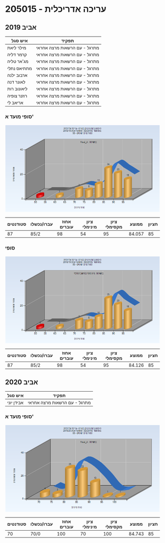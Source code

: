 # 205015 - עריכה אדריכלית

## אביב 2019

| איש סגל | תפקיד |
| ---- | ---- |
| מילר ליאת | מתרגל - עם הרשאות מרצה אחראי |
| קרמר דליה | מתרגל - עם הרשאות מרצה אחראי |
| מג'אר טליה | מתרגל - עם הרשאות מרצה אחראי |
| מתתיאס נתלי | מתרגל - עם הרשאות מרצה אחראי |
| ארבוב ילנה | מתרגל - עם הרשאות מרצה אחראי |
| לאונר דנה | מתרגל - עם הרשאות מרצה אחראי |
| ליאונוב רות | מתרגל - עם הרשאות מרצה אחראי |
| רוזנר צופיה | מתרגל - עם הרשאות מרצה אחראי |
| אריאב לי | מתרגל - עם הרשאות מרצה אחראי |

### סופי מועד א'

![201802 Final_A](201802/Final_A.png)

| סטודנטים | עברו/נכשלו | אחוז עוברים | ציון מינימלי | ציון מקסימלי | ממוצע | חציון |
| ---- | ---- | ---- | ---- | ---- | ---- | ---- |
| 87 | 85/2 | 98 | 54 | 95 | 84.057 | 85 |

### סופי

![201802 Finals](201802/Finals.png)

| סטודנטים | עברו/נכשלו | אחוז עוברים | ציון מינימלי | ציון מקסימלי | ממוצע | חציון |
| ---- | ---- | ---- | ---- | ---- | ---- | ---- |
| 87 | 85/2 | 98 | 54 | 95 | 84.126 | 85 |

## אביב 2020

| איש סגל | תפקיד |
| ---- | ---- |
| אבידן יוני | מתרגל - עם הרשאות מרצה אחראי |

### סופי מועד א'

![201902 Final_A](201902/Final_A.png)

| סטודנטים | עברו/נכשלו | אחוז עוברים | ציון מינימלי | ציון מקסימלי | ממוצע | חציון |
| ---- | ---- | ---- | ---- | ---- | ---- | ---- |
| 70 | 70/0 | 100 | 70 | 100 | 84.743 | 85 |

